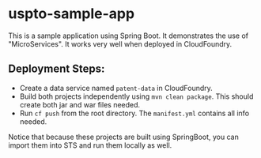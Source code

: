 uspto-sample-app
================

This is a sample application using Spring Boot. It demonstrates the use of "MicroServices". It works very well when deployed in CloudFoundry.

## Deployment Steps:

* Create a data service named `patent-data` in CloudFoundry.
* Build both projects independently using `mvn clean package`. This should create both jar and war files needed. 
* Run `cf push` from the root directory. The `manifest.yml` contains all info needed.

Notice that because these projects are built using SpringBoot, you can import them into STS and run them locally as well.

